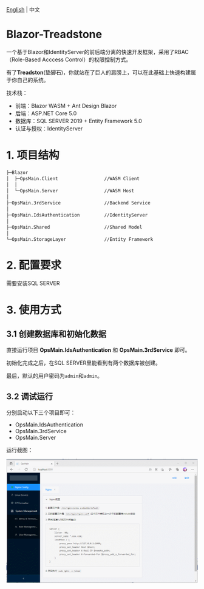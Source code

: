 [English](README.zh-cn.md) | 中文
# Blazor-Treadstone
一个基于Blazor和IdentityServer的前后端分离的快速开发框架，采用了RBAC（Role-Based Acccess Control）的权限控制方式。

有了**Treadston**(垫脚石)，你就站在了巨人的肩膀上，可以在此基础上快速构建属于你自己的系统。

技术栈：
- 前端：Blazor WASM + Ant Design Blazor
- 后端：ASP.NET Core 5.0
- 数据库：SQL SERVER 2019 + Entity Framework 5.0
- 认证与授权：IdentityServer


# 1. 项目结构
```
├─Blazor
│  ├─OpsMain.Client                 //WASM Client
│  │  
│  └─OpsMain.Server                 //WASM Host
│
├─OpsMain.3rdService                //Backend Service
│
├─OpsMain.IdsAuthentication         //IdentityServer
│
├─OpsMain.Shared                    //Shared Model
│
└─OpsMain.StorageLayer              //Entity Framework

```
# 2. 配置要求
需要安装SQL SERVER

# 3. 使用方式
## 3.1 创建数据库和初始化数据
直接运行项目 **OpsMain.IdsAuthentication** 和 **OpsMain.3rdService** 即可。

初始化完成之后，在SQL SERVER里能看到有两个数据库被创建。

最后，默认的用户密码为`admin`和`admin`。

## 3.2 调试运行

分别启动以下三个项目即可：
- OpsMain.IdsAuthentication
- OpsMain.3rdService
- OpsMain.Server

运行截图：

![Screenshot](screenshot.gif)







